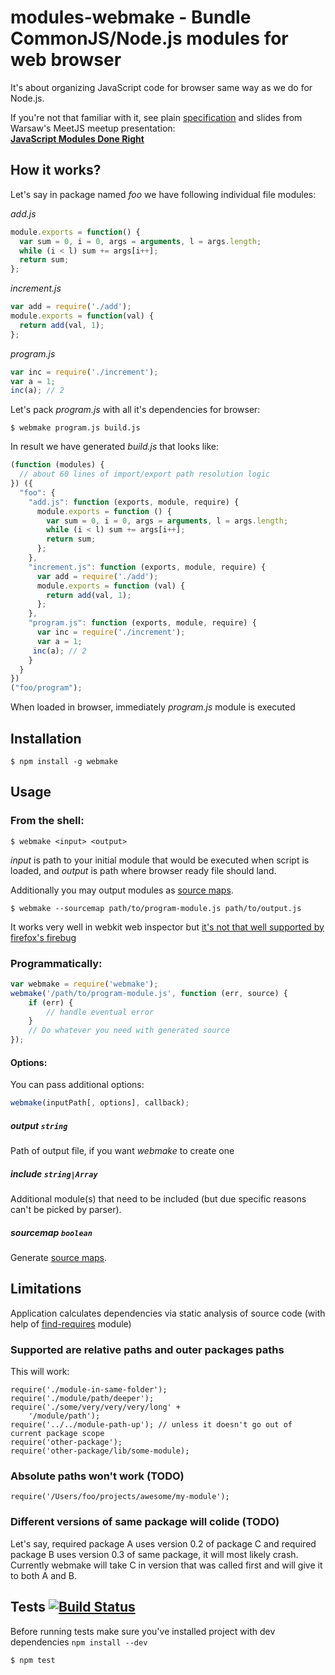 # modules-webmake - Bundle CommonJS/Node.js modules for web browser

It's about organizing JavaScript code for browser same way as we do for Node.js.

If you're not that familiar with it, see plain [specification](http://www.commonjs.org/specs/modules/1.0/) and slides from Warsaw's MeetJS meetup presentation:  
__[JavaScript Modules Done Right](http://www.slideshare.net/medikoo/javascript-modules-done-right)__

## How it works?

Let's say in package named _foo_ we have following individual file modules:

_add.js_

```javascript
module.exports = function() {
  var sum = 0, i = 0, args = arguments, l = args.length;
  while (i < l) sum += args[i++];
  return sum;
};
```

_increment.js_

```javascript
var add = require('./add');
module.exports = function(val) {
  return add(val, 1);
};
```

_program.js_

```javascript
var inc = require('./increment');
var a = 1;
inc(a); // 2
```

Let's pack _program.js_ with all it's dependencies for browser:

	$ webmake program.js build.js

In result we have generated _build.js_ that looks like:

```javascript
(function (modules) {
  // about 60 lines of import/export path resolution logic
}) ({
  "foo": {
    "add.js": function (exports, module, require) {
      module.exports = function () {
        var sum = 0, i = 0, args = arguments, l = args.length;
        while (i < l) sum += args[i++];
        return sum;
      };
    },
    "increment.js": function (exports, module, require) {
      var add = require('./add');
      module.exports = function (val) {
        return add(val, 1);
      };
    },
    "program.js": function (exports, module, require) {
      var inc = require('./increment');
      var a = 1;
     inc(a); // 2
    }
  }
})
("foo/program");
```

When loaded in browser, immediately _program.js_ module is executed

## Installation

	$ npm install -g webmake

## Usage

### From the shell:

	$ webmake <input> <output>

_input_ is path to your initial module that would be executed when script is loaded, and _output_ is path where browser ready file should land.

Additionally you may output modules as [source maps](http://pmuellr.blogspot.com/2011/11/debugging-concatenated-javascript-files.html).

	$ webmake --sourcemap path/to/program-module.js path/to/output.js

It works very well in webkit web inspector but [it's not that well supported by firefox's firebug](http://code.google.com/p/fbug/issues/detail?id=2198)

### Programmatically:

```javascript
var webmake = require('webmake');
webmake('/path/to/program-module.js', function (err, source) {
	if (err) {
		// handle eventual error
	}
	// Do whatever you need with generated source
});
````

#### Options:

You can pass additional options:

```javascript
webmake(inputPath[, options], callback);
```

##### output `string`
Path of output file, if you want _webmake_ to create one

##### include `string|Array`
Additional module(s) that need to be included (but due specific reasons can't be picked by parser).

##### sourcemap `boolean`
Generate [source maps](http://pmuellr.blogspot.com/2011/11/debugging-concatenated-javascript-files.html).

## Limitations

Application calculates dependencies via static analysis of source code (with help of [find-requires](https://github.com/medikoo/find-requires) module)

### Supported are relative paths and outer packages paths

This will work:

	require('./module-in-same-folder');
	require('./module/path/deeper');
	require('./some/very/very/very/long' +
		'/module/path');
	require('../../module-path-up'); // unless it doesn't go out of current package scope
	require('other-package');
	require('other-package/lib/some-module);

### Absolute paths won't work (TODO)

	require('/Users/foo/projects/awesome/my-module');

### Different versions of same package will colide (TODO)

Let's say, required package A uses version 0.2 of package C and required package B uses version 0.3 of same package, it will most likely crash. Currently webmake will take C in version that was called first and will give it to both A and B.

## Tests [![Build Status](https://secure.travis-ci.org/medikoo/modules-webmake.png?branch=master)](https://secure.travis-ci.org/medikoo/modules-webmake)

Before running tests make sure you've installed project with dev dependencies
`npm install --dev`

	$ npm test
